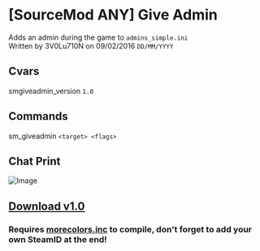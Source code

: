# [SourceMod ANY] Give Admin
Adds an admin during the game to `admins_simple.ini`  
Written by 3V0Lu710N on 09/02/2016 `DD/MM/YYYY`
## Cvars
  smgiveadmin_version `1.0`
## Commands
sm_giveadmin `<target> <flags>`
## Chat Print
![Image](http://i.imgur.com/nFLxHDp.png)
## [Download v1.0](https://github.com/3V0Lu710N/Give-Admin/releases/tag/v1.0)
### Requires [morecolors.inc](https://forums.alliedmods.net/showthread.php?t=185016) to compile, don't forget to add your own SteamID at the end!
